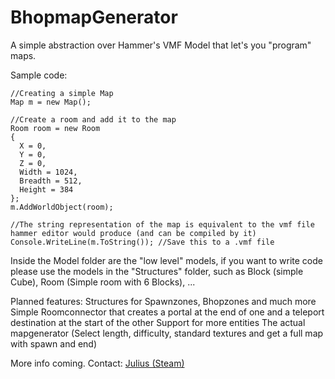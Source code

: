 # BhopmapGenerator
A simple abstraction over Hammer's VMF Model that let's you "program" maps.

Sample code:
```
//Creating a simple Map
Map m = new Map();

//Create a room and add it to the map
Room room = new Room
{
  X = 0,
  Y = 0,
  Z = 0,
  Width = 1024,
  Breadth = 512,
  Height = 384
};
m.AddWorldObject(room);
  
//The string representation of the map is equivalent to the vmf file hammer editor would produce (and can be compiled by it)
Console.WriteLine(m.ToString()); //Save this to a .vmf file
```
Inside the Model folder are the "low level" models, if you want to write code please use the models in the "Structures" folder, such as Block (simple Cube), Room (Simple room with 6 Blocks), ...

Planned features:
Structures for Spawnzones, Bhopzones and much more
Simple Roomconnector that creates a portal at the end of one and a teleport destination at the start of the other
Support for more entities
The actual mapgenerator (Select length, difficulty, standard textures and get a full map with spawn and end)

More info coming. Contact: [Julius (Steam)](https://steamcommunity.com/id/Chefkoch_JJ/)
